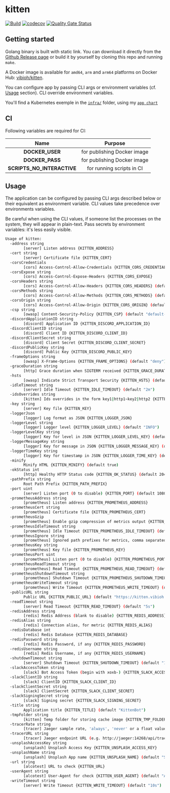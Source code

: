 # kitten

[![Build](https://github.com/ViBiOh/kitten/workflows/Build/badge.svg)](https://github.com/ViBiOh/kitten/actions)
[![codecov](https://codecov.io/gh/ViBiOh/kitten/branch/main/graph/badge.svg)](https://codecov.io/gh/ViBiOh/kitten)
[![Quality Gate Status](https://sonarcloud.io/api/project_badges/measure?project=ViBiOh_kitten&metric=alert_status)](https://sonarcloud.io/dashboard?id=ViBiOh_kitten)

## Getting started

Golang binary is built with static link. You can download it directly from the [Github Release page](https://github.com/ViBiOh/kitten/releases) or build it by yourself by cloning this repo and running `make`.

A Docker image is available for `amd64`, `arm` and `arm64` platforms on Docker Hub: [vibioh/kitten](https://hub.docker.com/r/vibioh/kitten/tags).

You can configure app by passing CLI args or environment variables (cf. [Usage](#usage) section). CLI override environment variables.

You'll find a Kubernetes exemple in the [`infra/`](infra/) folder, using my [`app chart`](https://github.com/ViBiOh/charts/tree/main/app)

## CI

Following variables are required for CI:

|            Name            |           Purpose           |
| :------------------------: | :-------------------------: |
|      **DOCKER_USER**       | for publishing Docker image |
|      **DOCKER_PASS**       | for publishing Docker image |
| **SCRIPTS_NO_INTERACTIVE** |  for running scripts in CI  |

## Usage

The application can be configured by passing CLI args described below or their equivalent as environment variable. CLI values take precedence over environments variables.

Be careful when using the CLI values, if someone list the processes on the system, they will appear in plain-text. Pass secrets by environment variables: it's less easily visible.

```bash
Usage of kitten:
  -address string
        [server] Listen address {KITTEN_ADDRESS}
  -cert string
        [server] Certificate file {KITTEN_CERT}
  -corsCredentials
        [cors] Access-Control-Allow-Credentials {KITTEN_CORS_CREDENTIALS}
  -corsExpose string
        [cors] Access-Control-Expose-Headers {KITTEN_CORS_EXPOSE}
  -corsHeaders string
        [cors] Access-Control-Allow-Headers {KITTEN_CORS_HEADERS} (default "Content-Type")
  -corsMethods string
        [cors] Access-Control-Allow-Methods {KITTEN_CORS_METHODS} (default "GET")
  -corsOrigin string
        [cors] Access-Control-Allow-Origin {KITTEN_CORS_ORIGIN} (default "*")
  -csp string
        [owasp] Content-Security-Policy {KITTEN_CSP} (default "default-src 'self'; base-uri 'self'; script-src 'self' 'httputils-nonce'; style-src 'self' 'httputils-nonce'; img-src 'self' platform.slack-edge.com")
  -discordApplicationID string
        [discord] Application ID {KITTEN_DISCORD_APPLICATION_ID}
  -discordClientID string
        [discord] Client ID {KITTEN_DISCORD_CLIENT_ID}
  -discordClientSecret string
        [discord] Client Secret {KITTEN_DISCORD_CLIENT_SECRET}
  -discordPublicKey string
        [discord] Public Key {KITTEN_DISCORD_PUBLIC_KEY}
  -frameOptions string
        [owasp] X-Frame-Options {KITTEN_FRAME_OPTIONS} (default "deny")
  -graceDuration string
        [http] Grace duration when SIGTERM received {KITTEN_GRACE_DURATION} (default "30s")
  -hsts
        [owasp] Indicate Strict Transport Security {KITTEN_HSTS} (default true)
  -idleTimeout string
        [server] Idle Timeout {KITTEN_IDLE_TIMEOUT} (default "2m")
  -idsOverrides string
        [kitten] Ids overrides in the form key1|http1~key2|http2 {KITTEN_IDS_OVERRIDES}
  -key string
        [server] Key file {KITTEN_KEY}
  -loggerJson
        [logger] Log format as JSON {KITTEN_LOGGER_JSON}
  -loggerLevel string
        [logger] Logger level {KITTEN_LOGGER_LEVEL} (default "INFO")
  -loggerLevelKey string
        [logger] Key for level in JSON {KITTEN_LOGGER_LEVEL_KEY} (default "level")
  -loggerMessageKey string
        [logger] Key for message in JSON {KITTEN_LOGGER_MESSAGE_KEY} (default "message")
  -loggerTimeKey string
        [logger] Key for timestamp in JSON {KITTEN_LOGGER_TIME_KEY} (default "time")
  -minify
        Minify HTML {KITTEN_MINIFY} (default true)
  -okStatus int
        [http] Healthy HTTP Status code {KITTEN_OK_STATUS} (default 204)
  -pathPrefix string
        Root Path Prefix {KITTEN_PATH_PREFIX}
  -port uint
        [server] Listen port (0 to disable) {KITTEN_PORT} (default 1080)
  -prometheusAddress string
        [prometheus] Listen address {KITTEN_PROMETHEUS_ADDRESS}
  -prometheusCert string
        [prometheus] Certificate file {KITTEN_PROMETHEUS_CERT}
  -prometheusGzip
        [prometheus] Enable gzip compression of metrics output {KITTEN_PROMETHEUS_GZIP}
  -prometheusIdleTimeout string
        [prometheus] Idle Timeout {KITTEN_PROMETHEUS_IDLE_TIMEOUT} (default "10s")
  -prometheusIgnore string
        [prometheus] Ignored path prefixes for metrics, comma separated {KITTEN_PROMETHEUS_IGNORE}
  -prometheusKey string
        [prometheus] Key file {KITTEN_PROMETHEUS_KEY}
  -prometheusPort uint
        [prometheus] Listen port (0 to disable) {KITTEN_PROMETHEUS_PORT} (default 9090)
  -prometheusReadTimeout string
        [prometheus] Read Timeout {KITTEN_PROMETHEUS_READ_TIMEOUT} (default "5s")
  -prometheusShutdownTimeout string
        [prometheus] Shutdown Timeout {KITTEN_PROMETHEUS_SHUTDOWN_TIMEOUT} (default "5s")
  -prometheusWriteTimeout string
        [prometheus] Write Timeout {KITTEN_PROMETHEUS_WRITE_TIMEOUT} (default "10s")
  -publicURL string
        Public URL {KITTEN_PUBLIC_URL} (default "https://kitten.vibioh.fr")
  -readTimeout string
        [server] Read Timeout {KITTEN_READ_TIMEOUT} (default "5s")
  -redisAddress string
        [redis] Redis Address (blank to disable) {KITTEN_REDIS_ADDRESS} (default "localhost:6379")
  -redisAlias string
        [redis] Connection alias, for metric {KITTEN_REDIS_ALIAS}
  -redisDatabase int
        [redis] Redis Database {KITTEN_REDIS_DATABASE}
  -redisPassword string
        [redis] Redis Password, if any {KITTEN_REDIS_PASSWORD}
  -redisUsername string
        [redis] Redis Username, if any {KITTEN_REDIS_USERNAME}
  -shutdownTimeout string
        [server] Shutdown Timeout {KITTEN_SHUTDOWN_TIMEOUT} (default "10s")
  -slackAccessToken string
        [slack] Bot Access Token (begin with xoxb-) {KITTEN_SLACK_ACCESS_TOKEN}
  -slackClientID string
        [slack] ClientID {KITTEN_SLACK_CLIENT_ID}
  -slackClientSecret string
        [slack] ClientSecret {KITTEN_SLACK_CLIENT_SECRET}
  -slackSigningSecret string
        [slack] Signing secret {KITTEN_SLACK_SIGNING_SECRET}
  -title string
        Application title {KITTEN_TITLE} (default "KittenBot")
  -tmpFolder string
        [kitten] Temp folder for storing cache image {KITTEN_TMP_FOLDER} (default "/tmp")
  -tracerRate string
        [tracer] Jaeger sample rate, 'always', 'never' or a float value {KITTEN_TRACER_RATE} (default "always")
  -tracerURL string
        [tracer] Jaeger endpoint URL (e.g. http://jaeger:14268/api/traces) {KITTEN_TRACER_URL}
  -unsplashAccessKey string
        [unsplash] Unsplash Access Key {KITTEN_UNSPLASH_ACCESS_KEY}
  -unsplashName string
        [unsplash] Unsplash App name {KITTEN_UNSPLASH_NAME} (default "SayIt")
  -url string
        [alcotest] URL to check {KITTEN_URL}
  -userAgent string
        [alcotest] User-Agent for check {KITTEN_USER_AGENT} (default "Alcotest")
  -writeTimeout string
        [server] Write Timeout {KITTEN_WRITE_TIMEOUT} (default "10s")
```
